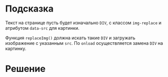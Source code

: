 # Подсказка

Текст на странице пусть будет изначально `DIV`, с классом `img-replace` и атрибутом `data-src` для картинки.

Функция `replaceImg()` должна искать такие `DIV` и загружать изображение с указанным `src`. По `onload` осуществляется замена `DIV` на картинку.

# Решение

